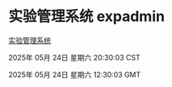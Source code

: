 # 实验管理系统 expadmin
[实验管理系统](http://219.139.196.218:56808/expadmin-782313d2-e1b1-4ea7-932e-3a55e6a1a4d0/)

2025年 05月 24日 星期六 20:30:03 CST

2025年 05月 24日 星期六 12:30:03 GMT
